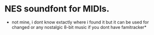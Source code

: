 # NES soundfont for MIDIs.
* not mine, i dont know extactly where i found it but it can be used for changed or any nostalgic 8-bit music if you dont have famitracker*
